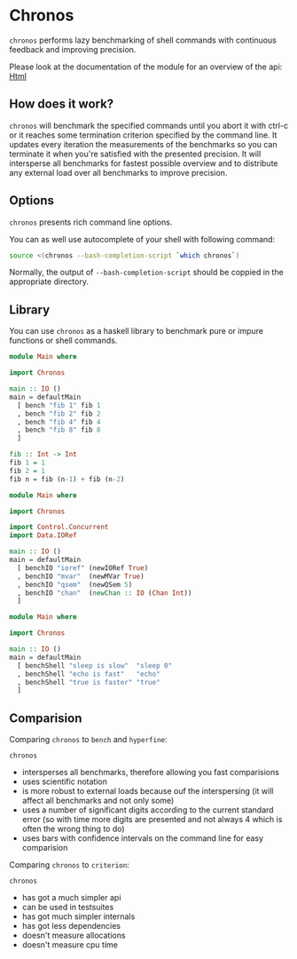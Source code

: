 # Chronos

`chronos` performs lazy benchmarking of shell commands with continuous feedback and improving precision.

Please look at the documentation of the module for an overview of the api:
[Html](https://hackage.haskell.org/package/chronos-bench/docs/Chronos.html)

## How does it work?

`chronos` will benchmark the specified commands until you abort it
with ctrl-c or it reaches some termination criterion specified by the
command line.  It updates every iteration the measurements of the
benchmarks so you can terminate it when you're satisfied with the
presented precision.  It will intersperse all benchmarks for fastest
possible overview and to distribute any external load over all
benchmarks to improve precision.

## Options

`chronos` presents rich command line options.

You can as well use autocomplete of your shell with following command:
```bash
source <(chronos --bash-completion-script `which chronos`)
```

Normally, the output of `--bash-completion-script` should be coppied in the appropriate directory.

## Library

You can use `chronos` as a haskell library to benchmark pure or impure functions or shell commands.

```haskell
module Main where

import Chronos

main :: IO ()
main = defaultMain
  [ bench "fib 1" fib 1
  , bench "fib 2" fib 2
  , bench "fib 4" fib 4
  , bench "fib 8" fib 8
  ]

fib :: Int -> Int
fib 1 = 1
fib 2 = 1
fib n = fib (n-1) + fib (n-2)
```

```haskell
module Main where

import Chronos

import Control.Concurrent
import Data.IORef

main :: IO ()
main = defaultMain
  [ benchIO "ioref" (newIORef True)
  , benchIO "mvar"  (newMVar True)
  , benchIO "qsem"  (newQSem 5)
  , benchIO "chan"  (newChan :: IO (Chan Int))
  ]
```

```haskell
module Main where

import Chronos

main :: IO ()
main = defaultMain
  [ benchShell "sleep is slow"  "sleep 0"
  , benchShell "echo is fast"   "echo"
  , benchShell "true is faster" "true"
  ]
```

## Comparision

Comparing `chronos` to `bench` and `hyperfine`:

`chronos`
- intersperses all benchmarks, therefore allowing you fast comparisions
- uses scientific notation
- is more robust to external loads because ouf the interspersing (it will affect all benchmarks and not only some)
- uses a number of significant digits according to the current standard error (so with time more digits are presented and not always 4 which is often the wrong thing to do)
- uses bars with confidence intervals on the command line for easy comparision

Comparing `chronos` to `criterion`:

`chronos`
- has got a much simpler api
- can be used in testsuites
- has got much simpler internals
- has got less dependencies
- doesn't measure allocations
- doesn't measure cpu time
